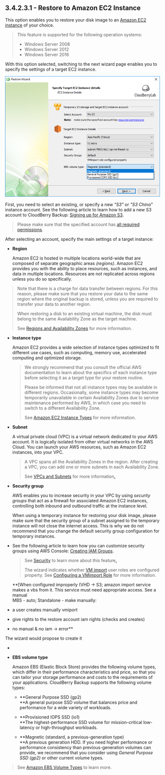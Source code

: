 ## 3.4.2.3.1 - Restore to Amazon EC2 Instance

This option enables you to restore your disk image to an [Amazon EC2 instance](https://aws.amazon.com/ec2/instance-types/) of your choice.

> This feature is supported for the following operation systems:
>
> * Windows Server 2008
> * Windows Server 2012
> * Windows Server 2016

With this option selected, switching to the next wizard page enables you to specify the settings of a target EC2 instance.

![](/assets/image-based-to-ec2-instance-details.png)

First, you need to select an existing, or specify a new _"S3"_ or _"S3 China"_ instance account. See the following article to learn how to add a new S3 account to CloudBerry Backup: [Signing up for Amazon S3](https://help.cloudberrylab.com/cloudberry-backup/signing-up-for-the-cloud/amazon-aws/signing-up-for-amazon-s3).

> Please make sure that the specified account has [all required permissions](/concepts/permissions.md).

After selecting an account, specify the main settings of a target instance:

* **Region**

  Amazon EC2 is hosted in multiple locations world-wide that are composed of separate geographic areas _\(regions\)_. Amazon EC2 provides you with the ability to place resources, such as instances, and data in multiple locations. Resources are not replicated across regions unless you do so specifically.

> Note that there is a charge for data transfer between regions. For this reason, please make sure that you restore your data to the same region where the original backup is stored, unless you are required to transfer your data to another region.  
>   
> When restoring a disk to an existing virtual machine, the disk must belong to the same Availability Zone as the target machine.
>
> See [Regions and Availability Zones](https://docs.aws.amazon.com/AWSEC2/latest/UserGuide/using-regions-availability-zones.html) for more information.

* **Instance type**

  Amazon EC2 provides a wide selection of instance types optimized to fit different use cases, such as computing, memory use, accelerated computing and optimized storage.

  > We strongly recommend that you consult the official AWS documentation to learn about the specifics of each instance type before selecting it as a target type for your restore routine.  
  >   
  > Please be informed that not all instance types may be available in different regions. Occasionally, some instance types may become temporarily unavailable in certain Availability Zones due to service maintenance performed by AWS, in which case you need to switch to a different Availability Zone.  
  >   
  > See [Amazon EC2 Instance Types](https://www.gitbook.com/book/yuriyshutov/restore-wizard-draft/edit#) for more information.

* **Subnet**

  A virtual private cloud \(VPC\) is a virtual network dedicated to your AWS account. It is logically isolated from other virtual networks in the AWS Cloud. You can launch your AWS resources, such as Amazon EC2 instances, into your VPC.

  > A VPC spans all the Availability Zones in the region. After creating a VPC, you can add one or more subnets in each Availability Zone.
  >
  > See [VPCs and Subnets](https://www.gitbook.com/book/yuriyshutov/restore-wizard-draft/edit#) for more information[.](https://www.gitbook.com/book/yuriyshutov/restore-wizard-draft/edit#)

* **Security group**

  AWS enables you to increase security in your VPC by using _security groups_ that act as a firewall for associated Amazon EC2 instances, controlling both inbound and outbound traffic at the instance level.

  When using a temporary instance for restoring your disk image, please make sure that the security group of a subnet assigned to the temporary instance will not close the internet access. This is why we do not recommend that you change the default security group configuration for temporary instances.



* See the following article to learn how you can customize security groups using AWS Console: [Creating IAM Groups](https://docs.aws.amazon.com/IAM/latest/UserGuide/id_groups_create.html).

  > See [Security](https://www.gitbook.com/book/yuriyshutov/restore-wizard-draft/edit#) to learn more about this feature[.](https://www.gitbook.com/book/yuriyshutov/restore-wizard-draft/edit#)
  >
  > The wizard indicates whether [VM import](https://aws.amazon.com/ec2/vm-import/) user roles are configured property. See [Configuring a VMimport Role](https://help.cloudberrylab.com/cloudberry-backup/signing-up-for-the-cloud/amazon-aws/configuring-a-vmimport-role) for more information.

  \*\*\[When configured improperly \(VHD -&gt; S3; amazon import service makes a vbs from it. This service must need appropriate access. See a manual  
  MBS - auto; Standalone - make manually:

* a user creates manually vmiport

* give rights to the restore account iam rights \(checks and creates\)

* no manual & no iam -&gt; error\*\*

The wizard would propose to create it

* 
* **EBS volume type**

  Amazon EBS \(Elastic Block Store\) provides the following volume types, which differ in their performance characteristics and price, so that you can tailor your storage performance and costs to the requirements of your applications. CloudBerry Backup supports the following volume types:

  * **General Purpose SSD \(gp2\)                                                                                
    **A general purpose SSD volume that balances price and performance for a wide variety of workloads.

  * **Provisioned IOPS SSD \(io1\)                                                                                
    **The highest-performance SSD volume for mission-critical low-latency or high-throughput workloads.

  * **Magnetic \(standard, a previous-generation type\)                                                                                
    **A previous generation HDD. If you need higher performance or performance consistency than previous-generation volumes can provide, we recommend that you consider using _General Purpose SSD \(gp2\)_ or other current volume types.

> See [Amazon EBS Volume Types](https://docs.aws.amazon.com/AWSEC2/latest/UserGuide/EBSVolumeTypes.html) to learn more.



